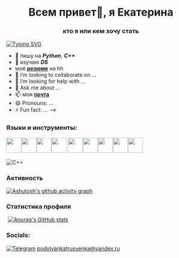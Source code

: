 <h1 align="center">Всем привет👋, я Екатерина</h1>
<h3 align="center">кто я  или кем хочу стать</h3>

 [![Typing SVG](https://readme-typing-svg.herokuapp.com?color=%2336BCF7&lines=Начинающий+Data+Scientist )](https://git.io/typing-svg)

- 🔭 пишу на ***Python***, ***C++***
- 🌱 изучаю ***DS***
- моё [**резюме**](https://hh.ru/resume/502d2bd9ff097b9d350039ed1f717150755133) на hh
- 👯 I’m looking to collaborate on ...
- 🤔 I’m looking for help with ...
- 💬 Ask me about ...
- 📫 моя [**почта**](<podolyankatrusyenka@yandex.ru>)
- 😄 Pronouns: ...
- ⚡ Fun fact: ...
-->

 
### Языки и инструменты:
<img src="https://cdn.jsdelivr.net/gh/devicons/devicon/icons/python/python-original.svg" height="40" width="40" /><img src="https://cdn.jsdelivr.net/gh/devicons/devicon/icons/cplusplus/cplusplus-original.svg" height="40" width="40" /><img src="https://cdn.jsdelivr.net/gh/devicons/devicon/icons/c/c-original.svg" height="40" width="40" /><img src="https://cdn.jsdelivr.net/gh/devicons/devicon/icons/postgresql/postgresql-original-wordmark.svg" height="40" width="40" />
<img src="https://cdn.jsdelivr.net/gh/devicons/devicon/icons/jupyter/jupyter-original-wordmark.svg" height="40" width="40" /><img src="https://cdn.jsdelivr.net/gh/devicons/devicon/icons/markdown/markdown-original.svg" height="40" width="40" /><img src="https://cdn.jsdelivr.net/gh/devicons/devicon/icons/pandas/pandas-original-wordmark.svg" height="40" width="40" /><img src="https://cdn.jsdelivr.net/gh/devicons/devicon/icons/visualstudio/visualstudio-plain.svg" height="40" width="40" /><img src="https://cdn.jsdelivr.net/gh/devicons/devicon/icons/vscode/vscode-original-wordmark.svg" height="40" width="40" />

![C++](https://img.shields.io/badge/-C++-090909?style=for-the-badge&logo=C%2b%2b&logoColor=6296CC)
### Активность
[![Ashutosh's github activity graph](https://activity-graph.herokuapp.com/graph?username=EkaterinaPodolyan)](https://github.com/ashutosh00710/github-readme-activity-graph)
### Статистика профиля
![]()
[![Anurag's GitHub stats](https://github-readme-stats.vercel.app/api?username=EkaterinaPodolyan)](https://github.com/anuraghazra/github-readme-stats)
### Socials:
[![Telegram](https://img.shields.io/badge/-Telegram-090909?style=for-the-badge&logo=telegram&logoColor=27A0D9)](https://t.me/PodolyanEkaterina)
<podolyankatrusyenka@yandex.ru>
